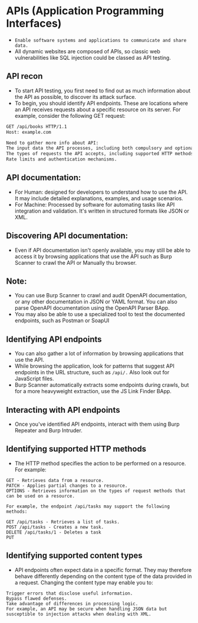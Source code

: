 # APIs (Application Programming Interfaces)
- `Enable software systems and applications to communicate and share data.`
- All dynamic websites are composed of APIs, so classic web vulnerabilities like SQL injection could be classed as API testing.


## API recon
- To start API testing, you first need to find out as much information about the API as possible, to discover its attack surface.
- To begin, you should identify API endpoints. These are locations where an API receives requests about a specific resource on its server. For example, consider the following GET request:
```HTML
GET /api/books HTTP/1.1
Host: example.com

Need to gather more info about API:
The input data the API processes, including both compulsory and optional parameters.
The types of requests the API accepts, including supported HTTP methods and media formats.
Rate limits and authentication mechanisms.
```

## API documentation:
- For Human: designed for developers to understand how to use the API. It may include detailed explanations, examples, and usage scenarios.
- For Machine: Processed by software for automating tasks like API integration and validation. It's written in structured formats like JSON or XML.

## Discovering API documentation:
- Even if API documentation isn't openly available, you may still be able to access it by browsing applications that use the API such as Burp Scanner to crawl the API or Manually thu browser.

## Note:
- You can use Burp Scanner to crawl and audit OpenAPI documentation, or any other documentation in JSON or YAML format. You can also parse OpenAPI documentation using the OpenAPI Parser BApp.
- You may also be able to use a specialized tool to test the documented endpoints, such as Postman or SoapUI

## Identifying API endpoints
- You can also gather a lot of information by browsing applications that use the API.
- While browsing the application, look for patterns that suggest API endpoints in the URL structure, such as `/api/.` Also look out for JavaScript files.
- Burp Scanner automatically extracts some endpoints during crawls, but for a more heavyweight extraction, use the JS Link Finder BApp.

## Interacting with API endpoints
- Once you've identified API endpoints, interact with them using Burp Repeater and Burp Intruder.

## Identifying supported HTTP methods
- The HTTP method specifies the action to be performed on a resource. For example:
```
GET - Retrieves data from a resource.
PATCH - Applies partial changes to a resource.
OPTIONS - Retrieves information on the types of request methods that can be used on a resource.

For example, the endpoint /api/tasks may support the following methods:

GET /api/tasks - Retrieves a list of tasks.
POST /api/tasks - Creates a new task.
DELETE /api/tasks/1 - Deletes a task
PUT 
```

## Identifying supported content types
- API endpoints often expect data in a specific format. They may therefore behave differently depending on the content type of the data provided in a request. Changing the content type may enable you to:
```
Trigger errors that disclose useful information.
Bypass flawed defenses.
Take advantage of differences in processing logic. 
For example, an API may be secure when handling JSON data but susceptible to injection attacks when dealing with XML.
```
